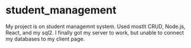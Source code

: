 # student_management

My project is on student managemnt system. Used mostlt CRUD, Node.js, React, and my sql2. I finally got my server to work, but unable to connect my databases to my client page. 
